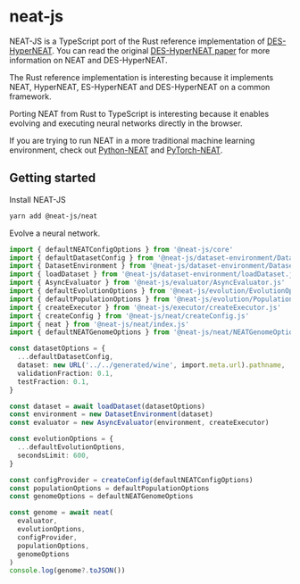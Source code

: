 # neat-js

NEAT-JS is a TypeScript port of the Rust reference implementation of [DES-HyperNEAT](https://github.com/tenstad/des-hyperneat/tree/master). You can read the original [DES-HyperNEAT paper](https://ntnuopen.ntnu.no/ntnu-xmlui/bitstream/handle/11250/2739318/Tenstad,%20Amund.pdf) for more information on NEAT and DES-HyperNEAT.

The Rust reference implementation is interesting because it implements NEAT, HyperNEAT, ES-HyperNEAT and DES-HyperNEAT on a common framework.

Porting NEAT from Rust to TypeScript is interesting because it enables evolving and executing neural networks directly in the browser.

If you are trying to run NEAT in a more traditional machine learning environment, check out [Python-NEAT](https://neat-python.readthedocs.io/en/latest/) and [PyTorch-NEAT](https://github.com/uber-research/PyTorch-NEAT).

## Getting started

Install NEAT-JS

```sh
yarn add @neat-js/neat
```

Evolve a neural network.

```ts
import { defaultNEATConfigOptions } from '@neat-js/core'
import { defaultDatasetConfig } from '@neat-js/dataset-environment/DatasetConfig.js'
import { DatasetEnvironment } from '@neat-js/dataset-environment/DatasetEnvironment.js'
import { loadDataset } from '@neat-js/dataset-environment/loadDataset.js'
import { AsyncEvaluator } from '@neat-js/evaluator/AsyncEvaluator.js'
import { defaultEvolutionOptions } from '@neat-js/evolution/EvolutionOptions.js'
import { defaultPopulationOptions } from '@neat-js/evolution/PopulationOptions.js'
import { createExecutor } from '@neat-js/executor/createExecutor.js'
import { createConfig } from '@neat-js/neat/createConfig.js'
import { neat } from '@neat-js/neat/index.js'
import { defaultNEATGenomeOptions } from '@neat-js/neat/NEATGenomeOptions.js'

const datasetOptions = {
  ...defaultDatasetConfig,
  dataset: new URL('../../generated/wine', import.meta.url).pathname,
  validationFraction: 0.1,
  testFraction: 0.1,
}

const dataset = await loadDataset(datasetOptions)
const environment = new DatasetEnvironment(dataset)
const evaluator = new AsyncEvaluator(environment, createExecutor)

const evolutionOptions = {
  ...defaultEvolutionOptions,
  secondsLimit: 600,
}

const configProvider = createConfig(defaultNEATConfigOptions)
const populationOptions = defaultPopulationOptions
const genomeOptions = defaultNEATGenomeOptions

const genome = await neat(
  evaluator,
  evolutionOptions,
  configProvider,
  populationOptions,
  genomeOptions
)
console.log(genome?.toJSON())
```
